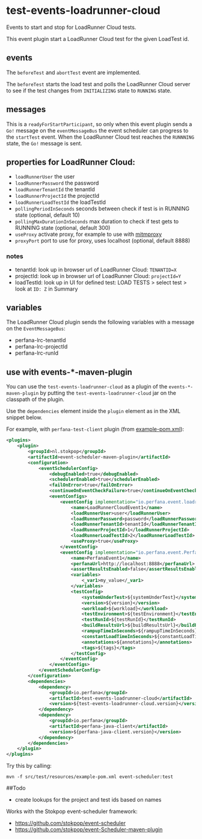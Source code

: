 # test-events-loadrunner-cloud

Events to start and stop for LoadRunner Cloud tests.

This event plugin start a LoadRunner Cloud test for the given LoadTest id.

## events
The `beforeTest` and `abortTest` event are implemented.

The `beforeTest` starts the load test and polls the LoadRunner Cloud server to see if
the test changes from `INITIALIZING` state to `RUNNING` state. 

## messages
This is a `readyForStartParticipant`, so only when this event plugin sends a `Go!` message
on the `eventMessageBus` the event scheduler can progress to the `startTest` event. 
When the LoadRunner Cloud test reaches the `RUNNNING` state, the `Go!` message is sent.

## properties for LoadRunner Cloud:
* `loadRunnerUser` the user 
* `loadRunnerPassword` the password 
* `loadRunnerTenantId` the tenantId 
* `loadRunnerProjectId` the projectId
* `loadRunnerLoadTestId` the loadTestId
* `pollingPeriodInSeconds` seconds between check if test is in RUNNING state (optional, default 10)
* `pollingMaxDurationInSeconds` max duration to check if test gets to RUNNING state (optional, default 300)
* `useProxy` activate proxy, for example to use with [mitmproxy](https://mitmproxy.org/) 
* `proxyPort` port to use for proxy, uses localhost (optional, default 8888) 

### notes
* tenantId: look up in browser url of LoadRunner Cloud: `TENANTID=X`
* projectId: look up in browser url of LoadRunner Cloud: `projectId=Y`
* loadTestId: look up in UI for defined test: LOAD TESTS > select test > look at `ID: Z` in Summary

## variables

The LoadRunner Cloud plugin sends the following variables with a message on the `EventMessageBus`:
* perfana-lrc-tenantId
* perfana-lrc-projectId
* perfana-lrc-runId

## use with events-*-maven-plugin

You can use the `test-events-loadrunner-cloud` as a plugin of the `events-*-maven-plugin`
by putting the `test-events-loadrunner-cloud` jar on the classpath of the plugin.

Use the `dependencies` element inside the `plugin` element as in the XML snippet below.

For example, with `perfana-test-client` plugin (from [example-pom.xml](src/test/resources/example-pom.xml)):

```xml
<plugins>
    <plugin>
        <groupId>nl.stokpop</groupId>
        <artifactId>event-scheduler-maven-plugin</artifactId>
        <configuration>
            <eventSchedulerConfig>
                <debugEnabled>true</debugEnabled>
                <schedulerEnabled>true</schedulerEnabled>
                <failOnError>true</failOnError>
                <continueOnEventCheckFailure>true</continueOnEventCheckFailure>
                <eventConfigs>
                    <eventConfig implementation="io.perfana.event.loadrunner.LoadRunnerCloudEventConfig">
                        <name>LoadRunnerCloudEvent1</name>
                        <loadRunnerUser>user</loadRunnerUser>
                        <loadRunnerPassword>password</loadRunnerPassword>
                        <loadRunnerTenantId>tenantId</loadRunnerTenantId>
                        <loadRunnerProjectId>1</loadRunnerProjectId>
                        <loadRunnerLoadTestId>2</loadRunnerLoadTestId>
                        <useProxy>true</useProxy>
                    </eventConfig>
                    <eventConfig implementation="io.perfana.event.PerfanaEventConfig">
                        <name>PerfanaEvent1</name>
                        <perfanaUrl>http://localhost:8888</perfanaUrl>
                        <assertResultsEnabled>false</assertResultsEnabled>
                        <variables>
                            <_var1>my_value</_var1>
                        </variables>
                        <testConfig>
                            <systemUnderTest>${systemUnderTest}</systemUnderTest>
                            <version>${version}</version>
                            <workload>${workload}</workload>
                            <testEnvironment>${testEnvironment}</testEnvironment>
                            <testRunId>${testRunId}</testRunId>
                            <buildResultsUrl>${buildResultsUrl}</buildResultsUrl>
                            <rampupTimeInSeconds>${rampupTimeInSeconds}</rampupTimeInSeconds>
                            <constantLoadTimeInSeconds>${constantLoadTimeInSeconds}</constantLoadTimeInSeconds>
                            <annotations>${annotations}</annotations>
                            <tags>${tags}</tags>
                        </testConfig>
                    </eventConfig>
                </eventConfigs>
            </eventSchedulerConfig>
        </configuration>
        <dependencies>
            <dependency>
                <groupId>io.perfana</groupId>
                <artifactId>test-events-loadrunner-cloud</artifactId>
                <version>${test-events-loadrunner-cloud.version}</version>
            </dependency>
            <dependency>
                <groupId>io.perfana</groupId>
                <artifactId>perfana-java-client</artifactId>
                <version>${perfana-java-client.version}</version>
            </dependency>
        </dependencies>
    </plugin>
</plugins>
```

Try this by calling:

    mvn -f src/test/resources/example-pom.xml event-scheduler:test

##Todo

* create lookups for the project and test ids based on names

Works with the Stokpop event-scheduler framework: 
* https://github.com/stokpop/event-scheduler
* https://github.com/stokpop/event-Scheduler-maven-plugin
